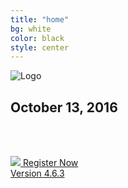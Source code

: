 ```yaml
---
title: "home"
bg: white
color: black
style: center
---
```


![Logo](https://github.com/WCSD6/TheGeeleyBlendedLearningSummit/blob/gh-pages/img/BlendedLearningSummit-02-1.png?raw=true)

## October 13, 2016

<br><br>

<a href="https://greeley.revtrak.net/tek9.asp?pg=RW_BlndLrnngSmmt" target="_blank">
   <img src="https://github.com/WCSD6/TheGeeleyBlendedLearningSummit/blob/gh-pages/img/Register.png?raw=true">
</a>

<a class="btn btn-lg btn-success" href="https://greeley.revtrak.net/tek9.asp?pg=RW_BlndLrnngSmmt">
  <i class="fa fa-flag fa-2x pull-left"></i> Register Now<br>Version 4.6.3</a>
